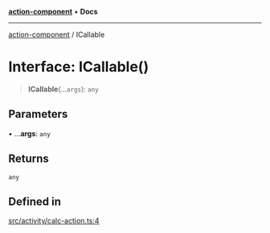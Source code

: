 [**action-component**](../README.md) • **Docs**

***

[action-component](../globals.md) / ICallable

# Interface: ICallable()

> **ICallable**(...`args`): `any`

## Parameters

• ...**args**: `any`

## Returns

`any`

## Defined in

[src/activity/calc-action.ts:4](https://github.com/mksunny1/action-component/blob/c02ca15116f22d8d4043bf27a05c090705180bcc/src/activity/calc-action.ts#L4)
